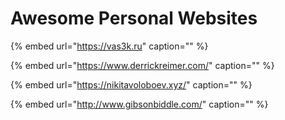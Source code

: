 # Awesome Personal Websites

{% embed url="https://vas3k.ru" caption="" %}

{% embed url="https://www.derrickreimer.com/" caption="" %}

{% embed url="https://nikitavoloboev.xyz/" caption="" %}

{% embed url="http://www.gibsonbiddle.com/" caption="" %}

